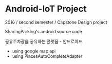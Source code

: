 # Android-IoT Project

2016 / second semester / Capstone Design project

SharingParking's android source code

공유주차장을 공유하는 플랫폼 - 안드로이드


- using google map api
- using PlacesAutoCompleteAdapter
